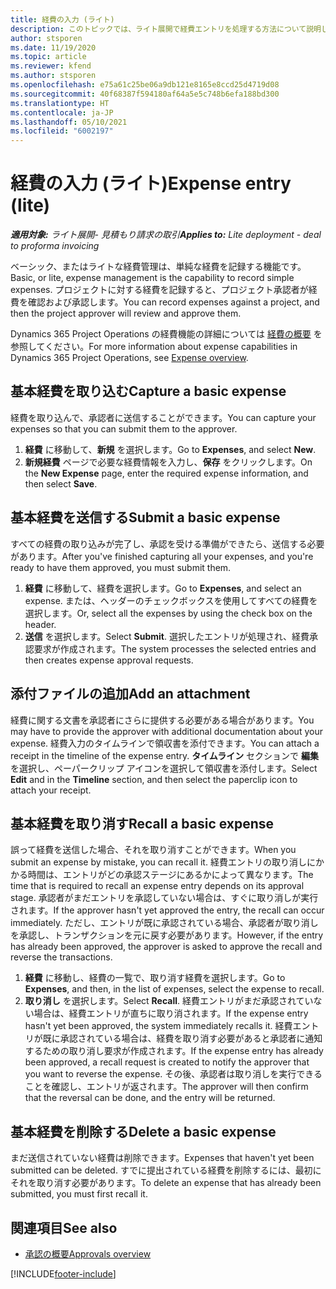 ```yaml
---
title: 経費の入力 (ライト)
description: このトピックでは、ライト展開で経費エントリを処理する方法について説明します。
author: stsporen
ms.date: 11/19/2020
ms.topic: article
ms.reviewer: kfend
ms.author: stsporen
ms.openlocfilehash: e75a61c25be06a9db121e8165e8ccd25d4719d08
ms.sourcegitcommit: 40f68387f594180af64a5e5c748b6efa188bd300
ms.translationtype: HT
ms.contentlocale: ja-JP
ms.lasthandoff: 05/10/2021
ms.locfileid: "6002197"
---
```

# <a name="expense-entry-lite"></a><span data-ttu-id="95500-103">経費の入力 (ライト)</span><span class="sxs-lookup"><span data-stu-id="95500-103">Expense entry (lite)</span></span>

<span data-ttu-id="95500-104">_**適用対象:** ライト展開- 見積もり請求の取引_</span><span class="sxs-lookup"><span data-stu-id="95500-104">_**Applies to:** Lite deployment - deal to proforma invoicing_</span></span>

<span data-ttu-id="95500-105">ベーシック、またはライトな経費管理は、単純な経費を記録する機能です。</span><span class="sxs-lookup"><span data-stu-id="95500-105">Basic, or lite, expense management is the capability to record simple expenses.</span></span> <span data-ttu-id="95500-106">プロジェクトに対する経費を記録すると、プロジェクト承認者が経費を確認および承認します。</span><span class="sxs-lookup"><span data-stu-id="95500-106">You can record expenses against a project, and then the project approver will review and approve them.</span></span>

<span data-ttu-id="95500-107">Dynamics 365 Project Operations の経費機能の詳細については [経費の概要](expense-overview.md) を参照してください。</span><span class="sxs-lookup"><span data-stu-id="95500-107">For more information about expense capabilities in Dynamics 365 Project Operations, see [Expense overview](expense-overview.md).</span></span>

## <a name="capture-a-basic-expense"></a><span data-ttu-id="95500-108">基本経費を取り込む</span><span class="sxs-lookup"><span data-stu-id="95500-108">Capture a basic expense</span></span>

<span data-ttu-id="95500-109">経費を取り込んで、承認者に送信することができます。</span><span class="sxs-lookup"><span data-stu-id="95500-109">You can capture your expenses so that you can submit them to the approver.</span></span>

1. <span data-ttu-id="95500-110">**経費** に移動して、**新規** を選択します。</span><span class="sxs-lookup"><span data-stu-id="95500-110">Go to **Expenses**, and select **New**.</span></span>
2. <span data-ttu-id="95500-111">**新規経費** ページで必要な経費情報を入力し、**保存** をクリックします。</span><span class="sxs-lookup"><span data-stu-id="95500-111">On the **New Expense** page, enter the required expense information, and then select **Save**.</span></span>

## <a name="submit-a-basic-expense"></a><span data-ttu-id="95500-112">基本経費を送信する</span><span class="sxs-lookup"><span data-stu-id="95500-112">Submit a basic expense</span></span>

<span data-ttu-id="95500-113">すべての経費の取り込みが完了し、承認を受ける準備ができたら、送信する必要があります。</span><span class="sxs-lookup"><span data-stu-id="95500-113">After you've finished capturing all your expenses, and you're ready to have them approved, you must submit them.</span></span>

1. <span data-ttu-id="95500-114">**経費** に移動して、経費を選択します。</span><span class="sxs-lookup"><span data-stu-id="95500-114">Go to **Expenses**, and select an expense.</span></span> <span data-ttu-id="95500-115">または、ヘッダーのチェックボックスを使用してすべての経費を選択します。</span><span class="sxs-lookup"><span data-stu-id="95500-115">Or, select all the expenses by using the check box on the header.</span></span>
2. <span data-ttu-id="95500-116">**送信** を選択します。</span><span class="sxs-lookup"><span data-stu-id="95500-116">Select **Submit**.</span></span> <span data-ttu-id="95500-117">選択したエントリが処理され、経費承認要求が作成されます。</span><span class="sxs-lookup"><span data-stu-id="95500-117">The system processes the selected entries and then creates expense approval requests.</span></span>

## <a name="add-an-attachment"></a><span data-ttu-id="95500-118">添付ファイルの追加</span><span class="sxs-lookup"><span data-stu-id="95500-118">Add an attachment</span></span>

<span data-ttu-id="95500-119">経費に関する文書を承認者にさらに提供する必要がある場合があります。</span><span class="sxs-lookup"><span data-stu-id="95500-119">You may have to provide the approver with additional documentation about your expense.</span></span> <span data-ttu-id="95500-120">経費入力のタイムラインで領収書を添付できます。</span><span class="sxs-lookup"><span data-stu-id="95500-120">You can attach a receipt in the timeline of the expense entry.</span></span> <span data-ttu-id="95500-121">**タイムライン** セクションで **編集** を選択し、ペーパークリップ アイコンを選択して領収書を添付します。</span><span class="sxs-lookup"><span data-stu-id="95500-121">Select **Edit** and in the **Timeline** section, and then select the paperclip icon to attach your receipt.</span></span>

## <a name="recall-a-basic-expense"></a><span data-ttu-id="95500-122">基本経費を取り消す</span><span class="sxs-lookup"><span data-stu-id="95500-122">Recall a basic expense</span></span>

<span data-ttu-id="95500-123">誤って経費を送信した場合、それを取り消すことができます。</span><span class="sxs-lookup"><span data-stu-id="95500-123">When you submit an expense by mistake, you can recall it.</span></span> <span data-ttu-id="95500-124">経費エントリの取り消しにかかる時間は、エントリがどの承認ステージにあるかによって異なります。</span><span class="sxs-lookup"><span data-stu-id="95500-124">The time that is required to recall an expense entry depends on its approval stage.</span></span>  <span data-ttu-id="95500-125">承認者がまだエントリを承認していない場合は、すぐに取り消しが実行されます。</span><span class="sxs-lookup"><span data-stu-id="95500-125">If the approver hasn't yet approved the entry, the recall can occur immediately.</span></span> <span data-ttu-id="95500-126">ただし、エントリが既に承認されている場合、承認者が取り消しを承認し、トランザクションを元に戻す必要があります。</span><span class="sxs-lookup"><span data-stu-id="95500-126">However, if the entry has already been approved, the approver is asked to approve the recall and reverse the transactions.</span></span>

1. <span data-ttu-id="95500-127">**経費** に移動し、経費の一覧で、取り消す経費を選択します。</span><span class="sxs-lookup"><span data-stu-id="95500-127">Go to **Expenses**, and then, in the list of expenses, select the expense to recall.</span></span>
2. <span data-ttu-id="95500-128">**取り消し** を選択します。</span><span class="sxs-lookup"><span data-stu-id="95500-128">Select **Recall**.</span></span> <span data-ttu-id="95500-129">経費エントリがまだ承認されていない場合は、経費エントリが直ちに取り消されます。</span><span class="sxs-lookup"><span data-stu-id="95500-129">If the expense entry hasn't yet been approved, the system immediately recalls it.</span></span> <span data-ttu-id="95500-130">経費エントリが既に承認されている場合は、経費を取り消す必要があると承認者に通知するための取り消し要求が作成されます。</span><span class="sxs-lookup"><span data-stu-id="95500-130">If the expense entry has already been approved, a recall request is created to notify the approver that you want to reverse the expense.</span></span> <span data-ttu-id="95500-131">その後、承認者は取り消しを実行できることを確認し、エントリが返されます。</span><span class="sxs-lookup"><span data-stu-id="95500-131">The approver will then confirm that the reversal can be done, and the entry will be returned.</span></span>

## <a name="delete-a-basic-expense"></a><span data-ttu-id="95500-132">基本経費を削除する</span><span class="sxs-lookup"><span data-stu-id="95500-132">Delete a basic expense</span></span>

<span data-ttu-id="95500-133">まだ送信されていない経費は削除できます。</span><span class="sxs-lookup"><span data-stu-id="95500-133">Expenses that haven't yet been submitted can be deleted.</span></span> <span data-ttu-id="95500-134">すでに提出されている経費を削除するには、最初にそれを取り消す必要があります。</span><span class="sxs-lookup"><span data-stu-id="95500-134">To delete an expense that has already been submitted, you must first recall it.</span></span>

## <a name="see-also"></a><span data-ttu-id="95500-135">関連項目</span><span class="sxs-lookup"><span data-stu-id="95500-135">See also</span></span>

- [<span data-ttu-id="95500-136">承認の概要</span><span class="sxs-lookup"><span data-stu-id="95500-136">Approvals overview</span></span>](../approvals/approvals-overview.md)


[!INCLUDE[footer-include](../includes/footer-banner.md)]
